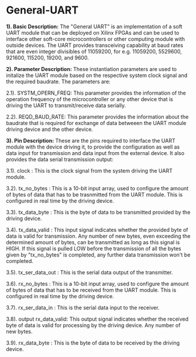 # General-UART
**1). Basic Description:** The "General UART" is an implementation of a soft UART module that can be deployed on Xilinx FPGAs and can be used to interface other soft-core microcontrollers or other computing module with outside devices. The UART provides transceiving capability at baud rates that are even integer divisibles of 11059200, for e.g. 11059200, 5529600, 921600, 115200, 19200, and 9600.

**2). Parameter Description:** These instantiation parameters are used to initalize the UART module based on the respective system clock signal and the required baudrate. The parameters are:

2.1). SYSTM_OPERN_FREQ: This parameter provides the information of the operation frequency of the microcontroller or any other device that is driving the UART to transmit/receive data serially.

2.2). REQD_BAUD_RATE: This parameter provides the information about the baudrate that is required for exchange of data betweeen the UART module driving device and the other device.

**3). Pin Description:** These are the pins required to interface the UART module with the device driving it, to provide the configuration as well as data input for transmission and data input from the external device. It also provides the data serial transmission output:

3.1). clock             : This is the clock signal from the system driving the UART module.

3.2). tx_no_bytes       : This is a 10-bit input array, used to configure the amount of bytes of data that has to be trasnmitted from the UART module. This is configured in real time by the driving device.

3.3). tx_data_byte      : This is the byte of data to be transmitted provided by the driving device.

3.4). tx_data_valid     : This input signal indicates whether the provided byte of data is valid for transmission. Any number of new bytes, even exceeding the determined amount of bytes, can be transmitted as long as this signal is HIGH. If this signal is pulled LOW before the transmission of all the bytes given by "tx_no_bytes" is completed, any further data transmission won't be completed.

3.5). tx_ser_data_out   : This is the serial data output of the transmitter.

3.6). rx_no_bytes       : This is a 10-bit input array, used to configure the amount of bytes of data that has to be received from the UART module. This is configured in real time by the driving device.

3.7). rx_ser_data_in    :  This is the serial data input to the receiver.

3.8). output       rx_data_valid: This output signal indicates whether the received byte of data is valid for processing by the driving device. Any number of new bytes.

3.9). rx_data_byte      : This is the byte of data to be received by the driving device.

    
